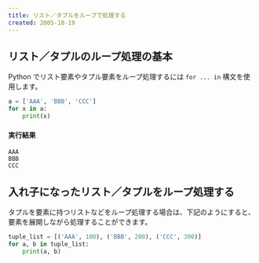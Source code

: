 ```yaml
---
title: リスト／タプルをループで処理する
created: 2005-10-19
---
```


リスト／タプルのループ処理の基本
----

Python でリスト要素やタプル要素をループ処理するには `for ... in` 構文を使用します。

```python
a = ['AAA', 'BBB', 'CCC']
for x in a:
    print(x)
```

#### 実行結果

```
AAA
BBB
CCC
```

入れ子になったリスト／タプルをループ処理する
----

タプルを要素に持つリストなどをループ処理する場合は、下記のようにすると、要素を展開しながら処理することができます。

```python
tuple_list = [('AAA', 100), ('BBB', 200), ('CCC', 300)]
for a, b in tuple_list:
    print(a, b)
```

